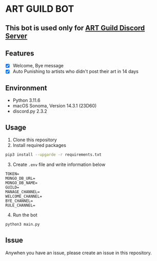 # ART GUILD BOT
## This bot is used only for [ART Guild Discord Server](https://discord.gg/FzjHRPH)

## Features
- [x] Welcome, Bye message
- [x] Auto Punishing to artists who didn't post their art in 14 days

## Environment
- Python 3.11.6
- macOS Sonoma, Version 14.3.1 (23D60)
- discord.py 2.3.2

## Usage
1. Clone this repository
2. Install required packages
```bash
pip3 install --upgarde -r requirements.txt
```
3. Create `.env` file and write information below
```dotenv
TOKEN=
MONGO_DB_URL=
MONGO_DB_NAME=
GUILD=
MANAGE_CHANNEL=
WELCOME_CHANNEL=
BYE_CHANNEL=
RULE_CHANNEL=
```
4. Run the bot
```bash
python3 main.py
```

## Issue
Anywhen you have an issue, please create an issue in this repository.
